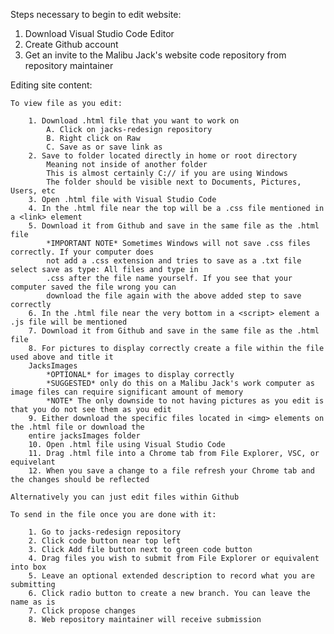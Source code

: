 Steps necessary to begin to edit website:

1. Download Visual Studio Code Editor
2. Create Github account
3. Get an invite to the Malibu Jack's website code repository from repository maintainer

Editing site content:

    To view file as you edit:

        1. Download .html file that you want to work on
            A. Click on jacks-redesign repository
            B. Right click on Raw
            C. Save as or save link as
        2. Save to folder located directly in home or root directory
            Meaning not inside of another folder
            This is almost certainly C:// if you are using Windows
            The folder should be visible next to Documents, Pictures, Users, etc
        3. Open .html file with Visual Studio Code
        4. In the .html file near the top will be a .css file mentioned in a <link> element
        5. Download it from Github and save in the same file as the .html file
            *IMPORTANT NOTE* Sometimes Windows will not save .css files correctly. If your computer does
            not add a .css extension and tries to save as a .txt file select save as type: All files and type in
            .css after the file name yourself. If you see that your computer saved the file wrong you can 
            download the file again with the above added step to save correctly
        6. In the .html file near the very bottom in a <script> element a .js file will be mentioned
        7. Download it from Github and save in the same file as the .html file
        8. For pictures to display correctly create a file within the file used above and title it
        JacksImages
            *OPTIONAL* for images to display correctly
            *SUGGESTED* only do this on a Malibu Jack's work computer as image files can require significant amount of memory
            *NOTE* The only downside to not having pictures as you edit is that you do not see them as you edit
        9. Either download the specific files located in <img> elements on the .html file or download the 
        entire jacksImages folder
        10. Open .html file using Visual Studio Code
        11. Drag .html file into a Chrome tab from File Explorer, VSC, or equivelant
        12. When you save a change to a file refresh your Chrome tab and the changes should be reflected

    Alternatively you can just edit files within Github

    To send in the file once you are done with it:

        1. Go to jacks-redesign repository
        2. Click code button near top left
        3. Click Add file button next to green code button
        4. Drag files you wish to submit from File Explorer or equivalent into box
        5. Leave an optional extended description to record what you are submitting
        6. Click radio button to create a new branch. You can leave the name as is
        7. Click propose changes
        8. Web repository maintainer will receive submission
